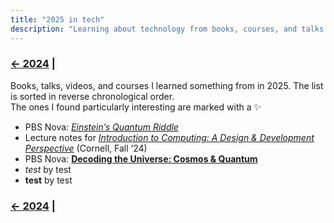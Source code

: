 ```yaml
---
title: "2025 in tech"
description: "Learning about technology from books, courses, and talks in 2025"
---
```


### [← 2024](/2024/12/31/learn-2024) |

Books, talks, videos, and courses I learned something from in 2025. The list is sorted in reverse chronological order.\
The ones I found particularly interesting are marked with a ✨

- PBS Nova: [*Einstein’s Quantum Riddle*](https://www.pbs.org/video/einsteins-quantum-riddle-ykvwhm/) <!-- 2/4/2025 -->
- Lecture notes for [*Introduction to Computing: A Design & Development Perspective*](https://www.cs.cornell.edu/courses/cs1110/2024fa/) (Cornell, Fall ‘24) <!-- 2/4/2025 -->
- PBS Nova: [**Decoding the Universe: Cosmos & Quantum**](https://www.pbs.org/wgbh/nova/series/decoding-the-universe/) <!-- 2/3/2025 -->
- *test* by test
- **test** by test

### [← 2024](/2024/12/31/learn-2024) |
